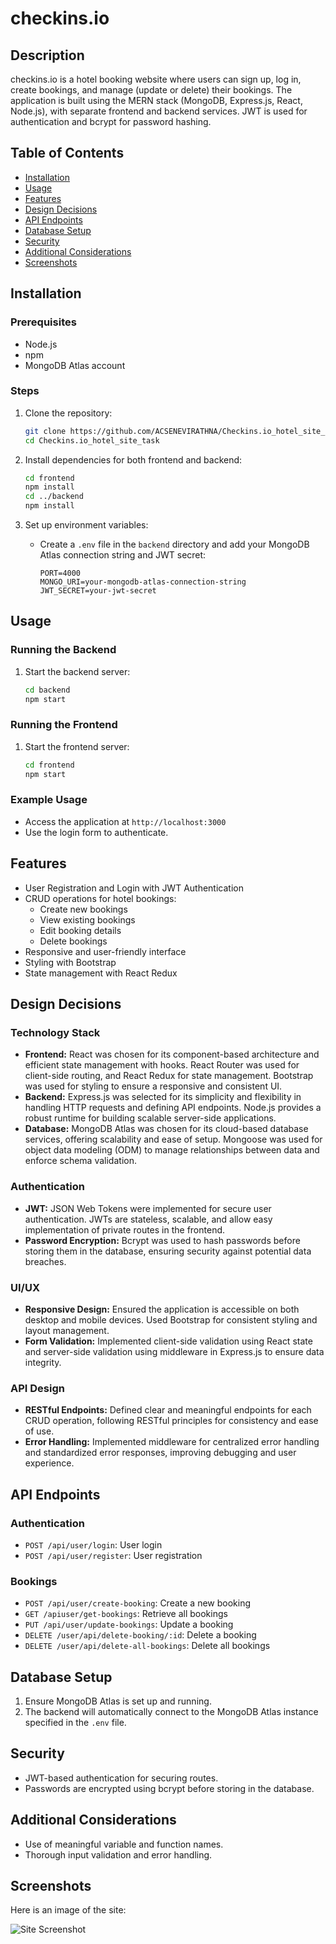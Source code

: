 # checkins.io

## Description
checkins.io is a hotel booking website where users can sign up, log in, create bookings, and manage (update or delete) their bookings. The application is built using the MERN stack (MongoDB, Express.js, React, Node.js), with separate frontend and backend services. JWT is used for authentication and bcrypt for password hashing.

## Table of Contents
- [Installation](#installation)
- [Usage](#usage)
- [Features](#features)
- [Design Decisions](#design-decisions)
- [API Endpoints](#api-endpoints)
- [Database Setup](#database-setup)
- [Security](#security)
- [Additional Considerations](#additional-considerations)
- [Screenshots](#screenshots)

## Installation

### Prerequisites
- Node.js
- npm
- MongoDB Atlas account

### Steps
1. Clone the repository:
   ```bash
   git clone https://github.com/ACSENEVIRATHNA/Checkins.io_hotel_site_task.git
   cd Checkins.io_hotel_site_task
   ```

2. Install dependencies for both frontend and backend:
   ```bash
   cd frontend
   npm install
   cd ../backend
   npm install
   ```

3. Set up environment variables:
   - Create a `.env` file in the `backend` directory and add your MongoDB Atlas connection string and JWT secret:
     ```
     PORT=4000
     MONGO_URI=your-mongodb-atlas-connection-string
     JWT_SECRET=your-jwt-secret
     ```

## Usage

### Running the Backend
1. Start the backend server:
   ```bash
   cd backend
   npm start
   ```

### Running the Frontend
1. Start the frontend server:
   ```bash
   cd frontend
   npm start
   ```

### Example Usage
- Access the application at `http://localhost:3000`
- Use the login form to authenticate.

## Features
- User Registration and Login with JWT Authentication
- CRUD operations for hotel bookings:
  - Create new bookings
  - View existing bookings
  - Edit booking details
  - Delete bookings
- Responsive and user-friendly interface
- Styling with Bootstrap
- State management with React Redux

## Design Decisions

### Technology Stack
- **Frontend:** React was chosen for its component-based architecture and efficient state management with hooks. React Router was used for client-side routing, and React Redux for state management. Bootstrap was used for styling to ensure a responsive and consistent UI.
- **Backend:** Express.js was selected for its simplicity and flexibility in handling HTTP requests and defining API endpoints. Node.js provides a robust runtime for building scalable server-side applications.
- **Database:** MongoDB Atlas was chosen for its cloud-based database services, offering scalability and ease of setup. Mongoose was used for object data modeling (ODM) to manage relationships between data and enforce schema validation.

### Authentication
- **JWT:** JSON Web Tokens were implemented for secure user authentication. JWTs are stateless, scalable, and allow easy implementation of private routes in the frontend.
- **Password Encryption:** Bcrypt was used to hash passwords before storing them in the database, ensuring security against potential data breaches.

### UI/UX
- **Responsive Design:** Ensured the application is accessible on both desktop and mobile devices. Used Bootstrap for consistent styling and layout management.
- **Form Validation:** Implemented client-side validation using React state and server-side validation using middleware in Express.js to ensure data integrity.

### API Design
- **RESTful Endpoints:** Defined clear and meaningful endpoints for each CRUD operation, following RESTful principles for consistency and ease of use.
- **Error Handling:** Implemented middleware for centralized error handling and standardized error responses, improving debugging and user experience.

## API Endpoints

### Authentication
- `POST /api/user/login`: User login
- `POST /api/user/register`: User registration

### Bookings
- `POST /api/user/create-booking`: Create a new booking
- `GET /apiuser/get-bookings`: Retrieve all bookings
- `PUT /api/user/update-bookings`: Update a booking
- `DELETE /user/api/delete-booking/:id`: Delete a booking
- `DELETE /user/api/delete-all-bookings`: Delete all bookings

## Database Setup
1. Ensure MongoDB Atlas is set up and running.
2. The backend will automatically connect to the MongoDB Atlas instance specified in the `.env` file.

## Security
- JWT-based authentication for securing routes.
- Passwords are encrypted using bcrypt before storing in the database.

## Additional Considerations
- Use of meaningful variable and function names.
- Thorough input validation and error handling.

## Screenshots
Here is an image of the site:

![Site Screenshot](images/overview.png)
```
